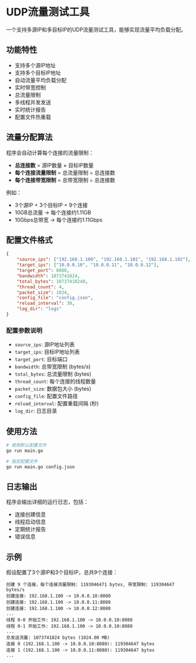 # UDP流量测试工具

一个支持多源IP和多目标IP的UDP流量测试工具，能够实现流量平均负载分配。

## 功能特性

- 支持多个源IP地址
- 支持多个目标IP地址
- 自动流量平均负载分配
- 实时带宽控制
- 总流量限制
- 多线程并发发送
- 实时统计报告
- 配置文件热重载

## 流量分配算法

程序会自动计算每个连接的流量限制：

- **总连接数** = 源IP数量 × 目标IP数量
- **每个连接流量限制** = 总流量限制 ÷ 总连接数
- **每个连接带宽限制** = 总带宽限制 ÷ 总连接数

例如：
- 3个源IP + 3个目标IP = 9个连接
- 10GB总流量 → 每个连接约1.11GB
- 10Gbps总带宽 → 每个连接约1.11Gbps

## 配置文件格式

```json
{
    "source_ips": ["192.168.1.100", "192.168.1.101", "192.168.1.102"],
    "target_ips": ["10.0.0.10", "10.0.0.11", "10.0.0.12"],
    "target_port": 8080,
    "bandwidth": 1073741824,
    "total_bytes": 10737418240,
    "thread_count": 4,
    "packet_size": 1024,
    "config_file": "config.json",
    "reload_interval": 30,
    "log_dir": "logs"
}
```

### 配置参数说明

- `source_ips`: 源IP地址列表
- `target_ips`: 目标IP地址列表
- `target_port`: 目标端口
- `bandwidth`: 总带宽限制 (bytes/s)
- `total_bytes`: 总流量限制 (bytes)
- `thread_count`: 每个连接的线程数量
- `packet_size`: 数据包大小 (bytes)
- `config_file`: 配置文件路径
- `reload_interval`: 配置重载间隔 (秒)
- `log_dir`: 日志目录

## 使用方法

```bash
# 使用默认配置文件
go run main.go

# 指定配置文件
go run main.go config.json
```

## 日志输出

程序会输出详细的运行日志，包括：

- 连接创建信息
- 线程启动信息
- 定期统计报告
- 错误信息

## 示例

假设配置了3个源IP和3个目标IP，总共9个连接：

```
创建 9 个连接，每个连接流量限制: 1193046471 bytes, 带宽限制: 119304647 bytes/s
创建连接: 192.168.1.100 -> 10.0.0.10:8080
创建连接: 192.168.1.100 -> 10.0.0.11:8080
创建连接: 192.168.1.100 -> 10.0.0.12:8080
...
线程 0-0 开始工作: 192.168.1.100 -> 10.0.0.10:8080
线程 0-1 开始工作: 192.168.1.100 -> 10.0.0.10:8080
...
总发送流量: 1073741824 bytes (1024.00 MB)
连接 0 (192.168.1.100 -> 10.0.0.10:8080): 119304647 bytes
连接 1 (192.168.1.100 -> 10.0.0.11:8080): 119304647 bytes
...
``` 